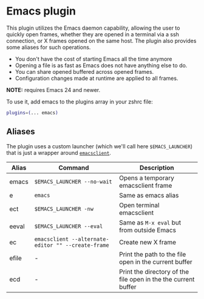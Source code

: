 # Emacs plugin

This plugin utilizes the Emacs daemon capability, allowing the user to quickly open frames, whether they are opened in a terminal via a ssh connection, or X frames opened on the same host. The plugin also provides some aliases for such operations.

- You don't have the cost of starting Emacs all the time anymore
- Opening a file is as fast as Emacs does not have anything else to do.
- You can share opened buffered across opened frames.
- Configuration changes made at runtime are applied to all frames.

**NOTE:** requires Emacs 24 and newer.

To use it, add emacs to the plugins array in your zshrc file:

```zsh
plugins=(... emacs)
```

## Aliases

The plugin uses a custom launcher (which we'll call here `$EMACS_LAUNCHER`) that is just a wrapper around [`emacsclient`](https://www.emacswiki.org/emacs/EmacsClient).

| Alias  | Command                                            | Description                                                    |
|--------|----------------------------------------------------|----------------------------------------------------------------|
| emacs  | `$EMACS_LAUNCHER --no-wait`                        | Opens a temporary emacsclient frame                            |
| e      | `emacs`                                            | Same as emacs alias                                            |
| ect     | `$EMACS_LAUNCHER -nw`                              | Open terminal emacsclient                                      |
| eeval  | `$EMACS_LAUNCHER --eval`                           | Same as `M-x eval` but from outside Emacs                      |
| ec | `emacsclient --alternate-editor "" --create-frame` | Create new X frame                                             |
| efile  | -                                                  | Print the path to the file open in the current buffer          |
| ecd    | -                                                  | Print the directory of the file open in the the current buffer |
